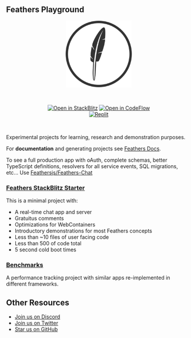## Feathers Playground

<p align="center">
  <a href="https://feathersjs.com" target="_blank" rel="noopener noreferrer">
    <img width="180" src="https://raw.githubusercontent.com/feathersjs/feathers/2b89e0b7fceb42f92c9139f16f3291fa3ff560f1/docs/public/feathersjs.svg" alt="Feathers logo">
  </a>
</p>
<br/>
<p align="center">
  <a href="https://stackblitz.com/fork/github/feathersjs/playground/tree/template-starter"><img src="https://developer.stackblitz.com/img/open_in_stackblitz.svg" alt="Open in StackBlitz"></a> 
  <a href="https://pr.new/github.com/feathersjs/playground/tree/template-starter"><img src="https://developer.stackblitz.com/img/open_in_codeflow.svg" alt="Open in CodeFlow"></a> <br/>
  <a href="https://replit.com/new/github/feathersjs/feathers-chat"><img src="https://replit.com/badge?caption=Feathers-Chat%20on%20Replit" alt="Replit"></a>
</p>
<br/>

Experimental projects for learning, research and demonstration purposes.

For **documentation** and generating projects see [Feathers Docs](https://dove.feathersjs.com/).

To see a full production app with oAuth, complete schemas, better TypeScript definitions, resolvers for all service events, SQL migrations, etc... Use 
[Feathersjs/Feathers-Chat](https://github.com/feathersjs/feathers-chat)


### [Feathers StackBlitz Starter](https://github.com/feathersjs/playground/tree/template-starter)

This is a minimal project with:

- A real-time chat app and server
- Gratuitus comments
- Optimizations for WebContainers
- Introductory demonstrations for most Feathers concepts
- Less than ~10 files of user facing code
- Less than 500 of code total
- 5 second cold boot times

### [Benchmarks](https://github.com/feathersjs/playground/tree/benchmarks)

A performance tracking project with similar apps re-implemented in different frameworks.

## Other Resources

- [Join us on Discord](https://discord.gg/qa8kez8QBx)
- [Join us on Twitter](https://twitter.com/feathersjs)
- [Star us on GitHub](https://github.com/feathersjs/feathers)

